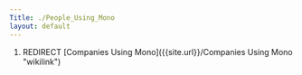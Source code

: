 ```yaml
---
Title: ./People_Using_Mono
layout: default
---
```


1.  REDIRECT [Companies Using Mono]({{site.url}}/Companies Using Mono "wikilink")

